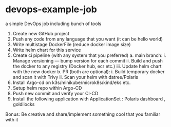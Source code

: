 # devops-example-job
a simple DevOps job including bunch of tools

1. Create new GitHub project
2. Push any code from any language that you want (it can be hello world)
3. Write multistage DockerFile (reduce docker image size)
4. Write helm chart for this service
5. Create ci pipeline (with any system that you preferred)
  a. main branch:
    i. Manage versioning — bump version for each commit
    ii. Build and push the docker to any registry (Docker hub, ecr etc.)
    iii. Update helm chart with the new docker
  b. PR (both are optional):
    i. Build temporary docker and scan it with Trivy
    ii. Scan your helm with datree/Polaris
6. Install Argo-cd on k3s/minikube/microk8s/kind/eks etc.
7. Setup helm repo within Argo-CD
8. Push new commit and verify your Cl-CD
9. Install the following application with ApplicationSet : Polaris dashboard , goldilocks

Bonus: Be creative and share/implement something cool that you familiar with it
